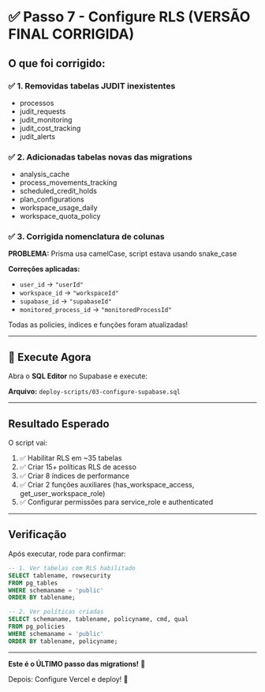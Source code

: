 # ✅ Passo 7 - Configure RLS (VERSÃO FINAL CORRIGIDA)

## O que foi corrigido:

### ✅ **1. Removidas tabelas JUDIT inexistentes**
- processos
- judit_requests
- judit_monitoring
- judit_cost_tracking
- judit_alerts

### ✅ **2. Adicionadas tabelas novas das migrations**
- analysis_cache
- process_movements_tracking
- scheduled_credit_holds
- plan_configurations
- workspace_usage_daily
- workspace_quota_policy

### ✅ **3. Corrigida nomenclatura de colunas**
**PROBLEMA:** Prisma usa camelCase, script estava usando snake_case

**Correções aplicadas:**
- `user_id` → `"userId"`
- `workspace_id` → `"workspaceId"`
- `supabase_id` → `"supabaseId"`
- `monitored_process_id` → `"monitoredProcessId"`

Todas as policies, índices e funções foram atualizadas!

---

## 🚀 Execute Agora

Abra o **SQL Editor** no Supabase e execute:

**Arquivo:** `deploy-scripts/03-configure-supabase.sql`

---

## Resultado Esperado

O script vai:
1. ✅ Habilitar RLS em ~35 tabelas
2. ✅ Criar 15+ políticas RLS de acesso
3. ✅ Criar 8 índices de performance
4. ✅ Criar 2 funções auxiliares (has_workspace_access, get_user_workspace_role)
5. ✅ Configurar permissões para service_role e authenticated

---

## Verificação

Após executar, rode para confirmar:

```sql
-- 1. Ver tabelas com RLS habilitado
SELECT tablename, rowsecurity
FROM pg_tables
WHERE schemaname = 'public'
ORDER BY tablename;

-- 2. Ver políticas criadas
SELECT schemaname, tablename, policyname, cmd, qual
FROM pg_policies
WHERE schemaname = 'public'
ORDER BY tablename, policyname;
```

---

**Este é o ÚLTIMO passo das migrations!** 🎉

Depois: Configure Vercel e deploy! 🚀

